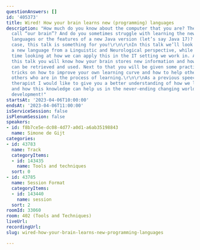 ```yaml
---
questionAnswers: []
id: '405373'
title: Wired! How your brain learns new (programming) languages
description: "How much do you know about the computer that you are? The computer we
  call “our brain”? And do you sometimes struggle with learning the new programming
  languages or the features of a new Java version (let’s say Java 17)? Yes?! In that
  case, this talk is something for you!\r\n\r\nIn this talk we’ll look at learning
  a new language from a Linguistic and Neurological perspective, while at the same
  time looking at how we can apply this in the IT setting we work in. At the end of
  this talk you will know how your brain stores new information and how that information
  can be retrieved and used. Next to that you will be given some practical tips and
  tricks on how to improve your own learning curve and how to help others support
  others who are in the process of learning.\r\n\r\nAs a previous speech-and-language
  therapist I would like to give you a better understanding of how we learn languages
  and how this knowledge can help us in the never-ending changing world of software
  development!"
startsAt: '2023-04-06T10:00:00'
endsAt: '2023-04-06T11:00:00'
isServiceSession: false
isPlenumSession: false
speakers:
- id: f8b7ce5e-dc08-4d77-a0d1-a6ab35198843
  name: Simone de Gijt
categories:
- id: 43783
  name: Track
  categoryItems:
  - id: 143435
    name: Tools and techniques
  sort: 0
- id: 43785
  name: Session Format
  categoryItems:
  - id: 143440
    name: session
  sort: 2
roomId: 33060
room: 402 (Tools and Techniques)
liveUrl: 
recordingUrl: 
slug: wired-how-your-brain-learns-new-programming-languages

---
```

